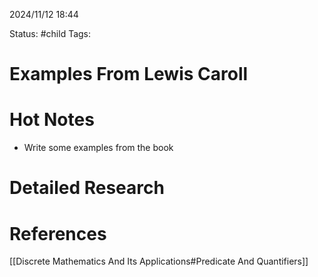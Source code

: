 2024/11/12
18:44

Status: #child
Tags:
# Examples From Lewis Caroll
# Hot Notes
- Write some examples from the book

# Detailed Research



# References

[[Discrete Mathematics And Its Applications#Predicate And Quantifiers]]
